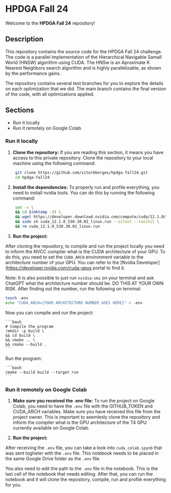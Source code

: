 # HPDGA Fall 24

Welcome to the **HPDGA Fall 24** repository!

## Description

This repository contains the source code for the HPDGA Fall 24 challenge. The code is a parallel implementation of the Hierarchical Navigable Samall World (HNSW) algorithm using CUDA. The HNSw is an Aproximate K Nearest Neighbors search algorithm and is highly parallelizable, as shown by the performance gains. 

The repository contains several test branches for you to explore the details on each optimization that we did. The main branch contains the final version of the code, with all optimizations applied.

## Sections

- Run it locally
- Run it remotely on Google Colab

### Run it locally

1. **Clone the repository:**
   If you are reading this section, it means you have access to this private repository. Clone the repository to your local machine using the following command:

   ```bash
    git clone https://github.com/vitorbborges/hpdga-fall24.git
    cd hpdga-fall24
    ```

2. **Install the dependencies:**
   To properly run and profile everything, you need to install nvidia tools. You can do this by running the following command:

   ```bash
    set -x \
    && cd $(mktemp -d) \
    && wget https://developer.download.nvidia.com/compute/cuda/12.1.0/local_installers/cuda_12.1.0_530.30.02_linux.run \
    && sudo sh cuda_12.1.0_530.30.02_linux.run --silent --toolkit \
    && rm cuda_12.1.0_530.30.02_linux.run
    ```

3. **Run the project:**

After cloning the repository, to compile and run the project locally you need to inform the NVCC compiler what is the CUDA architecture of your GPU. To do this, you need to set the `CUDA_ARCH` environment variable to the architecture number of your GPU. You can refer to the [Nvidia Developer](https://developer.nvidia.com/cuda-gpus portal to find it.

Note: It is also possible to just run `nvidia-smi` on your terminal and ask ChatGPT what the architecture number should be. DO THIS AT YOUR OWN RISK. After finding out the number, run the following on terminal:

```bash
touch .env
echo "CUDA_ARCH={YOUR ARCHITECTURE NUMBER GOES HERE}" > .env
```

Now you can compile and run the project:

    ```bash
    # Compile the program
    !mkdir -p build \
    && cd build \
    && cmake .. \
    && cmake --build .
    ```

Run the program:

    ```bash
    cmake --build build --target run
    ```


### Run it remotely on Google Colab

1. **Make sure you received the .env file:**
   To run the project on Google Colab, you need to have the `.env` file with the GITHUB_TOKEN and CUDA_ARCH variables. Make sure you have received this file from the project owner. This is important to seemlesly clone the repository and inform the compiler what is the GPU architecture of the T4 GPU currently available on Google Colab.

2. **Run the project:**

After receiving the `.env` file, you can take a look into `cuda_colab.ipynb` that was sent togheter with the `.env` file. This notebook needs to be placed in the same Google Drive folder as the `.env` file. 

You also need to edit the path to the `.env` file in the notebook. This is the last cell of the notebook that needs editing. After that, you can run the notebook and it will clone the repository, compile, run and profile everything for you.        

